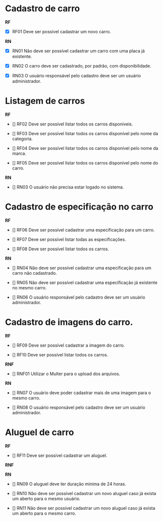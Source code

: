 # Cadastro de carro

**RF**

- [x] RF01 Deve ser possível cadastrar um novo carro.

**RN**

- [x] RN01 Não deve ser possível cadastrar um carro com uma placa já existente.

- [x] RN02 O carro deve ser cadastrado, por padrão, com disponibilidade.

- [x] RN03 O usuário responsável pelo cadastro deve ser um usuário administrador.

# Listagem de carros

**RF**

- [] RF02 Deve ser possível listar todos os carros disponíveis.

- [] RF03 Deve ser possível listar todos os carros disponível pelo nome da categoria.

- [] RF04 Deve ser possível listar todos os carros disponível pelo nome da marca.

- [] RF05 Deve ser possível listar todos os carros disponível pelo nome do carro.

**RN**

- [] RN03 O usuário não precisa estar logado no sistema.

# Cadastro de especificação no carro

**RF**

- [] RF06 Deve ser possível cadastrar uma especificação para um carro.

- [] RF07 Deve ser possível listar todas as especificações.

- [] RF08 Deve ser possível listar todos os carros.

**RN**

- [] RN04 Não deve ser possível cadastrar uma especificação para um carro não cadastrado.

- [] RN05 Não deve ser possível cadastrar uma especificação já existente no mesmo carro.

- [] RN06 O usuário responsável pelo cadastro deve ser um usuário administrador.

# Cadastro de imagens do carro.

**RF**

- [] RF09 Deve ser possível cadastrar a imagem do carro.

- [] RF10 Deve ser possível listar todos os carros.

**RNF**

- [] RNF01 Utilizar o Multer para o upload dos arquivos.

**RN**

- [] RN07 O usuário deve poder cadastrar mais de uma imagem para o mesmo carro.

- [] RN08 O usuário responsável pelo cadastro deve ser um usuário administrador.


# Aluguel de carro

**RF**

- [] RF11 Deve ser possível cadastrar um aluguel.

**RNF**

**RN**

- [] RN09 O aluguel deve ter duração mínima de 24 horas.

- [] RN10 Não deve ser possível cadastrar um novo aluguel caso já exista um aberto para o mesmo usuário.

- [] RN11 Não deve ser possível cadastrar um novo aluguel caso já exista um aberto para o mesmo carro.
